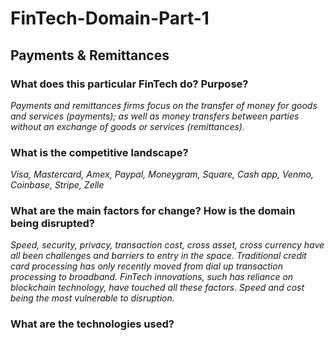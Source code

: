 # FinTech-Domain-Part-1
## Payments & Remittances 

### What does this particular FinTech do? Purpose?

*Payments and remittances firms focus on the transfer of money for goods and services (payments); as well as money transfers between parties without an exchange of goods or services (remittances).*

### What is the competitive landscape?

*Visa, Mastercard, Amex, Paypal, Moneygram, Square, Cash app, Venmo, Coinbase, Stripe, Zelle*

### What are the main factors for change? How is the domain being disrupted?

*Speed, security, privacy, transaction cost, cross asset, cross currency have all been challenges and barriers to entry in the space. Traditional credit card processing has only recently moved from dial up transaction processing to broadband. FinTech innovations, such has reliance on blockchain technology, have touched all these factors. Speed and cost being the most vulnerable to disruption.*

### What are the technologies used?


